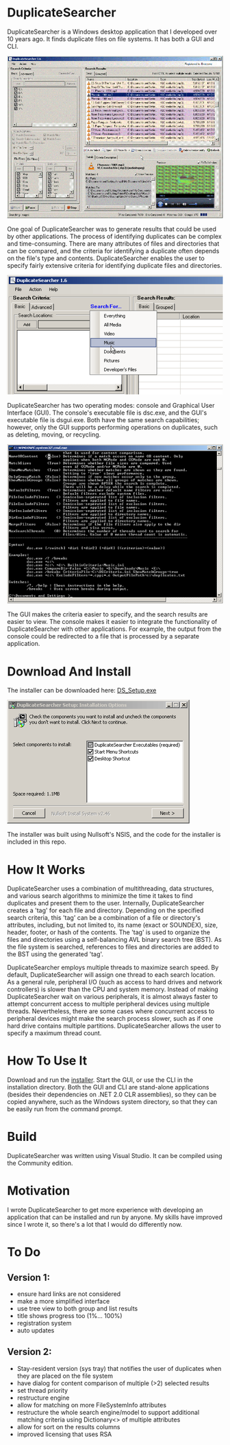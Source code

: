 # DuplicateSearcher
DuplicateSearcher is a Windows desktop application that I developed over 10 years ago. It finds duplicate files on file systems. It has both a GUI and CLI. 

![DuplicateSearcher UI](ScreenCaptures/Main_Interface_In_Action.gif)

One goal of DuplicateSearcher was to generate results that could be used by other applications. The process of identifying duplicates can be complex and time-consuming. There are many attributes of files and directories that can be compared, and the criteria for identifying a duplicate often depends on the file's type and contents. DuplicateSearcher enables the user to specify fairly extensive criteria for identifying duplicate files and directories.

![DuplicateSearcher Criteria](ScreenCaptures/Built-in_Criteria.gif)

DuplicateSearcher has two operating modes: console and Graphical User Interface (GUI). The console's executable file is dsc.exe, and the GUI's
executable file is dsgui.exe. Both have the same search capabilities; however, only the GUI supports performing operations on duplicates, such as deleting, moving, or recycling. 

![DuplicateSearcher CLI](ScreenCaptures/Console.gif)

The GUI makes the criteria easier to specify, and the search results are easier to view. The console makes it easier to integrate the functionality of DuplicateSearcher with other applications. For example, the output from the console could be redirected to a file that is processed by a separate application.

# Download And Install
The installer can be downloaded here: [DS_Setup.exe](Installer/DS_Setup.exe)

![DuplicateSearcher Installer](ScreenCaptures/Installer.gif)

The installer was built using Nullsoft's NSIS, and the code for the installer is included in this repo.

# How It Works
DuplicateSearcher uses a combination of multithreading, data structures, and various search algorithms to minimize the time it takes to find duplicates and present them to the user. Internally, DuplicateSearcher creates a 'tag' for each file and directory. Depending on the specified search criteria, this 'tag' can be a combination of a file or directory's attributes, including, but not limited to, its name (exact or SOUNDEX), size, header, footer, or hash of the contents. The 'tag' is used to organize the files and directories using a self-balancing AVL binary search tree (BST). As the file system is searched, references to files and directories are added to the BST using the generated 'tag'. 

DuplicateSearcher employs multiple threads to maximize search speed. By default, DuplicateSearcher will assign one thread to each search location. As a general rule, peripheral I/O (such as access to hard drives and network controllers) is slower than the CPU and system memory. Instead of making DuplicateSearcher wait on various peripherals, it is almost always faster to attempt concurrent access to multiple peripheral devices using multiple threads. Nevertheless, there are some cases where concurrent access to peripheral devices might make the search process slower, such as if one hard drive contains multiple partitions. DuplicateSearcher allows the user to specify a maximum thread count.  

# How To Use It
Download and run the [installer](Installer/DS_Setup.exe). Start the GUI, or use the CLI in the installation directory. Both the GUI and CLI are stand-alone applications (besides their dependencies on .NET 2.0 CLR assemblies), so they can be copied anywhere, such as the Windows system directory, so that they can be easily run from the command prompt.

# Build
DuplicateSearcher was written using Visual Studio. It can be compiled using the Community edition. 

# Motivation
I wrote DuplicateSearcher to get more experience with developing an application that can be installed and run by anyone. My skills have improved since I wrote it, so there's a lot that I would do differently now. 

# To Do
## Version 1:
- ensure hard links are not considered
- make a more simplified interface
- use tree view to both group and list results
- title shows progress too (1%... 100%)
- registration system
- auto updates

## Version 2:
- Stay-resident version (sys tray) that notifies the user of duplicates when they are placed on the file system
- have dialog for content comparison of multiple (>2) selected results
- set thread priority
- restructure engine
- allow for matching on more FileSystemInfo attributes
- restructure the whole search engine/model to support additional matching criteria using Dictionary<> of multiple attributes
- allow for sort on the results columns
- improved licensing that uses RSA
